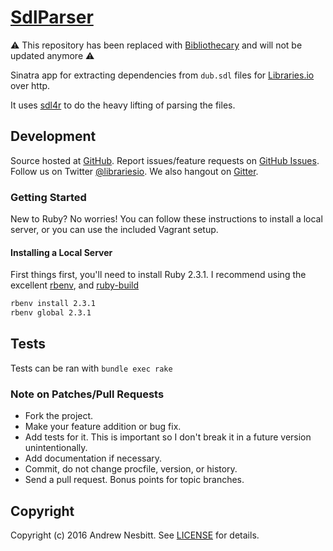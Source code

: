 # [SdlParser](https://libraries.io/github/librariesio/sdl_parser)

:warning: This repository has been replaced with [Bibliothecary](https://github.com/librariesio/bibliothecary) and will not be updated anymore :warning:

Sinatra app for extracting dependencies from `dub.sdl` files for [Libraries.io](https://libraries.io) over http.

It uses [sdl4r](https://libraries.io/rubygems/sdl4r) to do the heavy lifting of parsing the files.

## Development

Source hosted at [GitHub](http://github.com/librariesio/sdl_parser).
Report issues/feature requests on [GitHub Issues](http://github.com/librariesio/sdl_parser/issues). Follow us on Twitter [@librariesio](https://twitter.com/librariesio). We also hangout on [Gitter](https://gitter.im/librariesio/sdl_parser).

### Getting Started

New to Ruby? No worries! You can follow these instructions to install a local server, or you can use the included Vagrant setup.

#### Installing a Local Server

First things first, you'll need to install Ruby 2.3.1. I recommend using the excellent [rbenv](https://github.com/sstephenson/rbenv),
and [ruby-build](https://github.com/sstephenson/ruby-build)

```bash
rbenv install 2.3.1
rbenv global 2.3.1
```

## Tests

Tests can be ran with `bundle exec rake`

### Note on Patches/Pull Requests

 * Fork the project.
 * Make your feature addition or bug fix.
 * Add tests for it. This is important so I don't break it in a
   future version unintentionally.
 * Add documentation if necessary.
 * Commit, do not change procfile, version, or history.
 * Send a pull request. Bonus points for topic branches.

## Copyright

Copyright (c) 2016 Andrew Nesbitt. See [LICENSE](https://github.com/librariesio/sdl_parser/blob/master/LICENSE) for details.
